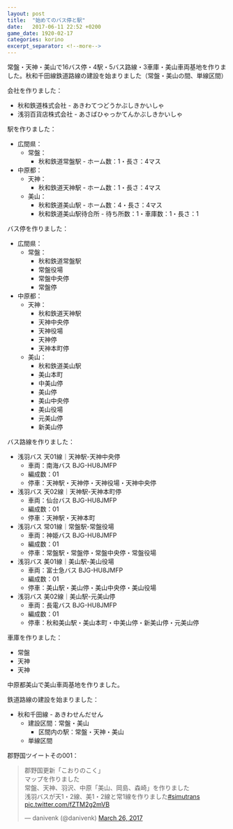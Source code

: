 ```yaml
---
layout: post
title:  "始めてのバス停と駅"
date:   2017-06-11 22:52 +0200
game_date: 1920-02-17
categories: korino
excerpt_separator: <!--more-->
---
```


常盤・天神・美山で16バス停・4駅・5バス路線・3車庫・美山車両基地を作りました。秋和千田線鉄道路線の建設を始まりました（常盤・美山の間、単線区間）<!--more-->

会社を作りました：
  * 秋和鉄道株式会社 - あきわてつどうかぶしきかいしゃ
  * 浅羽百貨店株式会社 - あさばひゃっかてんかぶしきかいしゃ

駅を作りました：
  * 広間県：
    * 常盤：
      * 秋和鉄道常盤駅 - ホーム数：1・長さ：4マス
  * 中原都：
    * 天神：
      * 秋和鉄道天神駅 - ホーム数：1・長さ：4マス
    * 美山：
      * 秋和鉄道美山駅 - ホーム数：4・長さ：4マス
      * 秋和鉄道美山駅待合所 - 待ち所数：1・車庫数：1・長さ：1

バス停を作りました：
  * 広間県：
    * 常盤：
      * 秋和鉄道常盤駅
      * 常盤役場
      * 常盤中央停
      * 常盤停
  * 中原都：
    * 天神：
      * 秋和鉄道天神駅
      * 天神中央停
      * 天神役場
      * 天神停
      * 天神本町停
    * 美山：
      * 秋和鉄道美山駅
      * 美山本町
      * 中美山停
      * 美山停
      * 美山中央停
      * 美山役場
      * 元美山停
      * 新美山停

バス路線を作りました：
  * 浅羽バス 天01線｜天神駅-天神中央停
    * 車両：南海バス BJG-HU8JMFP
    * 編成数：01
    * 停車：天神駅・天神停・天神役場・天神中央停
  * 浅羽バス 天02線｜天神駅-天神本町停
    * 車両：仙台バス BJG-HU8JMFP
    * 編成数：01
    * 停車：天神駅・天神本町
  * 浅羽バス 常01線｜常盤駅-常盤役場
    * 車両：神姫バス BJG-HU8JMFP
    * 編成数：01
    * 停車：常盤駅・常盤停・常盤中央停・常盤役場
  * 浅羽バス 美01線｜美山駅-美山役場
    * 車両：富士急バス BJG-HU8JMFP
    * 編成数：01
    * 停車：美山駅・美山停・美山中央停・美山役場
  * 浅羽バス 美02線｜美山駅-元美山停
    * 車両：長電バス BJG-HU8JMFP
    * 編成数：01
    * 停車：秋和美山駅・美山本町・中美山停・新美山停・元美山停

車庫を作りました：
  * 常盤
  * 天神
  * 天神

中原都美山で美山車両基地を作りました。

鉄道路線の建設を始まりました：
  * 秋和千田線  - あきわせんだせん
    * 建設区間：常盤・美山
      * 区間内の駅：常盤・天神・美山
    * 単線区間

郡野国ツイートその001：
<blockquote class="twitter-tweet"><p lang="ja" dir="ltr">郡野国更新「こおりのこく」<br>マップを作りました<br>常盤、天神、羽沢、中原「美山、岡島、森崎」を作りました<br>浅羽バスが天1・2線、美1・2線と常1線を作りました<a href="https://twitter.com/hashtag/simutrans?src=hash&amp;ref_src=twsrc%5Etfw">#simutrans</a> <a href="https://t.co/fZTM2g2mVB">pic.twitter.com/fZTM2g2mVB</a></p>&mdash; danivenk (@danivenk) <a href="https://twitter.com/danivenk/status/845988624638382080?ref_src=twsrc%5Etfw">March 26, 2017</a></blockquote> <script async src="https://platform.twitter.com/widgets.js" charset="utf-8"></script>
